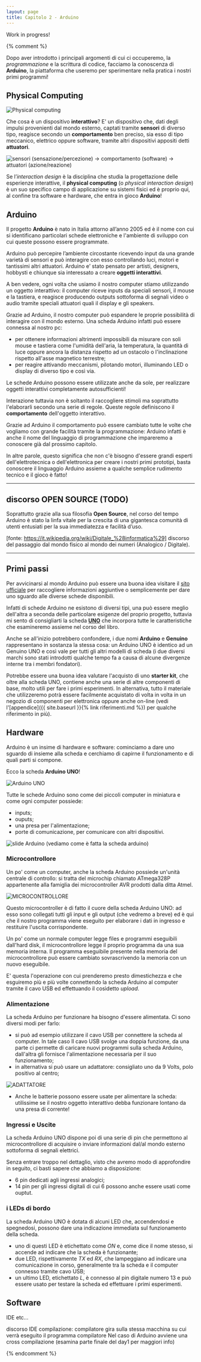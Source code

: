 ```yaml
---
layout: page
title: Capitolo 2 - Arduino
---
```


Work in progress!

{% comment %}

Dopo aver introdotto i principali argomenti di cui ci occuperemo, la _programmazione_ e la scrittura di codice, facciamo la conoscenza di **Arduino**, la piattaforma che useremo per sperimentare nella pratica i nostri primi programmi!

## Physical Computing

![Physical computing](a)

Che cosa è un dispositivo **interattivo**? E' un dispositivo che, dati degli impulsi provenienti dal mondo esterno, captati tramite **sensori** di diverso tipo, reagisce secondo un **comportamento** ben preciso, sia esso di tipo meccanico, elettrico oppure software, tramite altri dispositivi appositi detti **attuatori**.

![sensori (sensazione/percezione) → comportamento (software) → attuatori (azione/reazione)](a)

Se l’_interaction design_ è la disciplina che studia la progettazione delle esperienze interattive, il **physical computing** (o _physical interaction design_) è un suo specifico campo di applicazione su sistemi fisici ed è proprio qui, al confine tra software e hardware, che entra in gioco **Arduino**!

## Arduino

Il progetto **Arduino** è nato in Italia attorno all’anno 2005 ed è il nome con cui si identificano particolari schede elettroniche e l'ambiente di sviluppo con cui queste possono essere programmate.

Arduino può percepire l’ambiente circostante ricevendo input da una grande varietà di sensori e può interagire con esso controllando luci, motori e tantissimi altri attuatori. Arduino e’ stato pensato per artisti, designers, hobbysti e chiunque sia interessato a creare **oggetti interattivi**.

A ben vedere, ogni volta che usiamo il nostro computer stiamo utilizzando un oggetto interattivo: il computer riceve inputs da speciali sensori, il mouse e la tastiera, e reagisce producendo outputs sottoforma di segnali video o audio tramite speciali attuatori quali il display e gli speakers.

Grazie ad Arduino, il nostro computer può espandere le proprie possibilità di interagire con il mondo esterno.
Una scheda Arduino infatti può essere connessa al nostro pc:
* per ottenere informazioni altrimenti impossibili da misurare con soli mouse e tastiera come l'umidità dell'aria, la temperatura, la quantità di luce oppure ancora la distanza rispetto ad un ostacolo o l'inclinazione rispetto all'asse magnetico terrestre;
* per reagire attivando meccanismi, pilotando motori, illuminando LED o display di diverso tipo e così via.

Le schede Arduino possono essere utilizzate anche da sole, per realizzare oggetti interattivi completamente autosufficienti!

Interazione tuttavia non è soltanto il raccogliere stimoli ma soprattutto l'elaborarli secondo una serie di regole. Queste regole definiscono il **comportamento** dell'oggetto interattivo.

Grazie ad Arduino il comportamento può essere cambiato tutte le volte che vogliamo con grande facilità tramite la programmazione: Arduino infatti è anche il nome del linguaggio di programmazione che impareremo a conoscere già dal prossimo capitolo.

In altre parole, questo significa che non c'è bisogno d'essere grandi esperti dell'elettrotecnica o dell'elettronica per creare i nostri primi prototipi, basta conoscere il linguaggio Arduino assieme a qualche semplice rudimento tecnico e il gioco è fatto!

---

## discorso OPEN SOURCE (TODO)

Soprattutto grazie alla sua filosofia **Open Source**, nel corso del tempo Arduino è stato la linfa vitale per la crescita di una gigantesca comunità di utenti entusiati per la sua immediatezza e facilità d’uso.

[fonte: https://it.wikipedia.org/wiki/Digitale_%28informatica%29]
discorso del passaggio dal mondo fisico al mondo dei numeri (Analogico / Digitale).

---

## Primi passi

Per avvicinarsi al mondo Arduino può essere una buona idea visitare il [sito ufficiale](https://www.arduino.cc/) per raccogliere informazioni aggiuntive o semplicemente per dare uno sguardo alle diverse schede disponibili.

Infatti di schede Arduino ne esistono di diversi tipi, una può essere meglio dell'altra a seconda delle particolare esigenze del proprio progetto, tuttavia mi sento di consigliarti la scheda **[UNO](https://www.arduino.cc/en/Main/ArduinoBoardUno)** che incorpora tutte le caratteristiche che esamineremo assieme nel corso del libro.

Anche se all'inizio potrebbero confondere, i due nomi **Arduino** e **Genuino** rappresentano in sostanza la stessa cosa: un Arduino UNO è identico ad un Genuino UNO e così vale per tutti gli altri modelli di scheda (i due diversi marchi sono stati introdotti qualche tempo fa a causa di alcune divergenze interne tra i membri fondatori).

Potrebbe essere una buona idea valutare l'acquisto di uno **starter kit**, che oltre alla scheda UNO, contiene anche una serie di altre componenti di base, molto utili per fare i primi esperimenti. In alternativa, tutto il materiale che utilizzeremo potrà essere facilmente acquistato di volta in volta in un negozio di componenti per elettronica oppure anche on-line (vedi l'[appendice]({{ site.baseurl }}{% link riferimenti.md %}) per qualche riferimento in più).

## Hardware

Arduino è un insime di hardware e software: cominciamo a dare uno sguardo di insieme alla scheda e cerchiamo di capirne il funzionamento e di quali parti si compone.

Ecco la scheda **Arduino UNO**!

![Arduino UNO](a)

Tutte le schede Arduino sono come dei piccoli computer in miniatura e come ogni computer possiede:
* inputs;
* ouputs;
* una presa per l'alimentazione;
* porte di comunicazione, per comunicare con altri dispositivi.

![slide Arduino (vediamo come è fatta la scheda arduino)](a)

### Microcontrollore

Un po' come un computer, anche la scheda Arduino possiede un'unità centrale di controllo: si tratta del microchip chiamato ATmega328P appartenente alla famiglia dei microcontroller AVR prodotti dalla ditta Atmel.

![MICROCONTROLLORE](a)

Questo microcontroller è di fatto il cuore della scheda Arduino UNO: ad esso sono collegati tutti gli input e gli output (che vedremo a breve) ed è qui che il nostro programma viene eseguito per elaborare i dati in ingresso e restituire l'uscita corrispondente.

Un po' come un normale computer legge files e programmi eseguibili dall'hard disk, il microcontrollore legge il proprio programma da una sua memoria interna. Il programma eseguibile presente nella memoria del microcontrollore può essere cambiato sovrascrivendo la memoria con un nuovo eseguibile.

E' questa l'operazione con cui prenderemo presto dimestichezza e che esguiremo più e più volte connettendo la scheda Arduino al computer tramite il cavo USB ed effettuando il cosìdetto _upload_.

### Alimentazione

La scheda Arduino per funzionare ha bisogno d'essere alimentata. Ci sono diversi modi per farlo:

* si può ad esempio utilizzare il cavo USB per connettere la scheda al computer. In tale caso Il cavo USB svolge una doppia funzione, da una parte ci permette di caricare nuovi programmi sulla scheda Arduino, dall'altra gli fornisce l'alimentazione necessaria per il suo funzionamento;
* in alternativa si può usare un adattatore: consigliato uno da 9 Volts, polo positivo al centro;

![ADATTATORE](a)

* Anche le batterie possono essere usate per alimentare la scheda: utilissime se il nostro oggetto interattivo debba funzionare lontano da una presa di corrente!

### Ingressi e Uscite

La scheda Arduino UNO dispone poi di una serie di pin che permettono al microcontrollore di acquisire o inviare informazioni dal/al mondo esterno sottoforma di segnali elettrici.

Senza entrare troppo nel dettaglio, visto che avremo modo di approfondire in seguito, ci basti sapere che abbiamo a disposizione:

* 6 pin dedicati agli ingressi analogici;
* 14 pin per gli ingressi digitali di cui 6 possono anche essere usati come ouptut.

### i LEDs di bordo

La scheda Arduino UNO è dotata di alcuni LED che, accendendosi e spegnedosi, possono dare una indicazione immediata sul funzionamento della scheda.

* uno di questi LED è etichettato come _ON_ e, come dice il nome stesso, si accende ad indicare che la scheda è funzionante;
* due LED, rispettivamente _TX_ ed _RX_, che lampeggiano ad indicare una comunicazione in corso, generalmente tra la scheda e il computer connesso tramite cavo USB;
* un ultimo LED, etichettato _L_, è connesso al pin digitale numero 13 e può essere usato per testare la scheda ed effettuare i primi esperimenti.

## Software

IDE
etc...

discorso IDE
compilazione: compilatore gira sulla stessa macchina su cui verrà eseguito il programma compilatore
Nel caso di Arduino avviene una cross compilazione
(esamina parte finale del day1 per maggiori info)

{% endcomment %}
